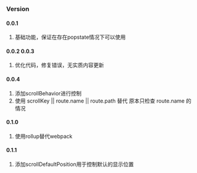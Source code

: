 ### Version

#### 0.0.1

1. 基础功能，保证在存在popstate情况下可以使用

#### 0.0.2 0.0.3

1. 优化代码，修复错误，无实质内容更新

#### 0.0.4

1. 添加scrollBehavior进行控制
1. 使用 scrollKey || route.name || route.path 替代 原本只检查 route.name 的情况

#### 0.1.0

1. 使用rollup替代webpack

#### 0.1.1

1. 添加scrollDefaultPosition用于控制默认的显示位置
